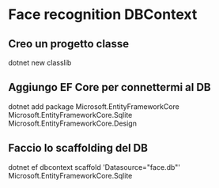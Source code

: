# Face recognition DBContext

## Creo un progetto classe
dotnet new classlib

## Aggiungo EF Core per connettermi al DB
dotnet add package Microsoft.EntityFrameworkCore Microsoft.EntityFrameworkCore.Sqlite Microsoft.EntityFrameworkCore.Design

## Faccio lo scaffolding del DB
dotnet ef dbcontext scaffold 'Datasource="face.db"' Microsoft.EntityFrameworkCore.Sqlite